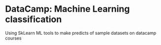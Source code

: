 # DataCamp: Machine Learning classification
Using SkLearn ML tools to make predicts of sample datasets on datacamp courses
